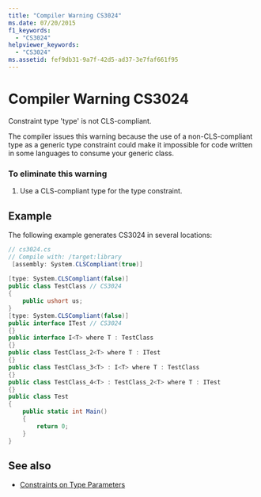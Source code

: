```yaml
---
title: "Compiler Warning CS3024"
ms.date: 07/20/2015
f1_keywords: 
  - "CS3024"
helpviewer_keywords: 
  - "CS3024"
ms.assetid: fef9db31-9a7f-42d5-ad37-3e7faf661f95
---
```

# Compiler Warning CS3024
Constraint type 'type' is not CLS-compliant.  
  
 The compiler issues this warning because the use of a non-CLS-compliant type as a generic type constraint could make it impossible for code written in some languages to consume your generic class.  
  
### To eliminate this warning  
  
1.  Use a CLS-compliant type for the type constraint.  
  
## Example  
 The following example generates CS3024 in several locations:  
  
```csharp  
// cs3024.cs  
// Compile with: /target:library  
 [assembly: System.CLSCompliant(true)]  
  
[type: System.CLSCompliant(false)]  
public class TestClass // CS3024  
{  
    public ushort us;  
}  
[type: System.CLSCompliant(false)]  
public interface ITest // CS3024  
{}  
public interface I<T> where T : TestClass  
{}  
public class TestClass_2<T> where T : ITest  
{}  
public class TestClass_3<T> : I<T> where T : TestClass  
{}  
public class TestClass_4<T> : TestClass_2<T> where T : ITest  
{}  
public class Test  
{  
    public static int Main()  
    {  
        return 0;  
    }  
}  
```  
  
## See also

- [Constraints on Type Parameters](../../csharp/programming-guide/generics/constraints-on-type-parameters.md)
